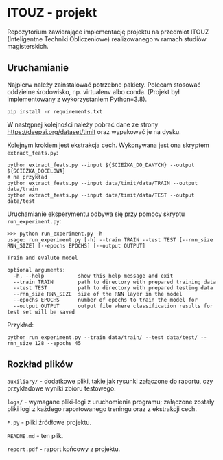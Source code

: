 # ITOUZ - projekt

Repozytorium zawierające implementację projektu na przedmiot ITOUZ (Inteligentne Techniki Obliczeniowe) realizowanego w ramach studiów magisterskich.

## Uruchamianie

Najpierw należy zainstalować potrzebne pakiety. Polecam stosować oddzielne środowisko, np. virtualenv albo conda. (Projekt był implementowany z wykorzystaniem Python=3.8).
```
pip install -r requirements.txt
```

W następnej kolejności należy pobrać dane ze strony https://deepai.org/dataset/timit oraz wypakować je na dysku.

Kolejnym krokiem jest ekstrakcja cech. Wykonywana jest ona skryptem `extract_feats.py`:
```
python extract_feats.py --input ${ŚCIEŻKA_DO_DANYCH} --output ${ŚCIEŻKA_DOCELOWA}
# na przykład
python extract_feats.py --input data/timit/data/TRAIN --output data/train
python extract_feats.py --input data/timit/data/TEST --output data/test
```

Uruchamianie eksperymentu odbywa się przy pomocy skryptu `run_experiment.py`:
```
>>> python run_experiment.py -h
usage: run_experiment.py [-h] --train TRAIN --test TEST [--rnn_size RNN_SIZE] [--epochs EPOCHS] [--output OUTPUT]

Train and evalute model

optional arguments:
  -h, --help           show this help message and exit
  --train TRAIN        path to directory with prepared training data
  --test TEST          path to directory with prepared testing data
  --rnn_size RNN_SIZE  size of the RNN layer in the model
  --epochs EPOCHS      number of epochs to train the model for
  --output OUTPUT      output file where classification results for test set will be saved
```
Przykład:
```
python run_experiment.py --train data/train/ --test data/test/ --rnn_size 128 --epochs 45
```

## Rozkład plików

`auxiliary/` - dodatkowe pliki, takie jak rysunki załączone do raportu, czy przykładowe wyniki zbioru testowego.

`logs/` - wymagane pliki-logi z uruchomienia programu; załączone zostały pliki logi z każdego raportowanego treningu oraz z ekstrakcji cech.

`*.py` - pliki źródłowe projektu.

`README.md` - ten plik.

`report.pdf` - raport końcowy z projektu.

